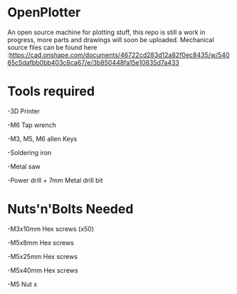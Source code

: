 # OpenPlotter
An open source machine for plotting stuff, this repo is still a work in progress, more parts and drawings will soon be uploaded. 
Mechanical source files can be found here :https://cad.onshape.com/documents/46722cd283d12a82f0ec8435/w/54065c5dafbb0bb403c8ca67/e/3b850448fa15e10835d7a433

# Tools required

-3D Printer

-M6 Tap wrench

-M3, M5, M6 allen Keys

-Soldering iron

-Metal saw

-Power drill + 7mm Metal drill bit


# Nuts'n'Bolts Needed

-M3x10mm Hex screws (x50)

-M5x8mm Hex screws

-M5x25mm Hex screws

-M5x40mm Hex screws

-M5 Nut x 

